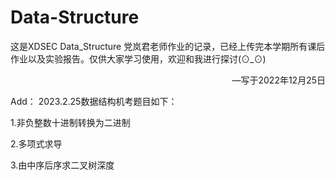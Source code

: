 # Data-Structure
这是XDSEC Data_Structure 党岚君老师作业的记录，已经上传完本学期所有课后作业以及实验报告。仅供大家学习使用，欢迎和我进行探讨(⊙_⊙)


<p align="right">—写于2022年12月25日</p>
Add：
2023.2.25数据结构机考题目如下：

1.非负整数十进制转换为二进制

2.多项式求导

3.由中序后序求二叉树深度

